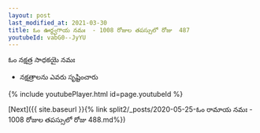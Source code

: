 ```yaml
---
layout: post
last_modified_at: 2021-03-30
title: ఓం ఊర్ధ్వగాయ నమః  - 1008 రోజుల తపస్సులో రోజు  487
youtubeId: vabG0--JyYU
---
```

 
 
 ఓం నక్షత్ర సాధకయై నమః  
 
 -  నక్షత్రాలను ఎవరు సృష్టించారు 
 
  
 
  
 
 
 
 
 
 


{% include youtubePlayer.html id=page.youtubeId %}
 
[Next]({{ site.baseurl }}{% link  split2/_posts/2020-05-25-ఓం రామాయ నమః  - 1008 రోజుల తపస్సులో రోజు  488.md%})
 
